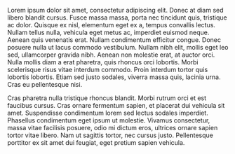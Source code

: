 Lorem ipsum dolor sit amet, consectetur adipiscing elit. Donec at diam sed libero blandit cursus. Fusce massa massa, porta nec tincidunt quis, tristique ac dolor. Quisque ex nisl, elementum eget ex a, tempus convallis lectus. Nullam tellus nulla, vehicula eget metus ac, imperdiet euismod neque. Aenean quis venenatis erat. Nullam condimentum efficitur congue. Donec posuere nulla ut lacus commodo vestibulum. Nullam nibh elit, mollis eget leo sed, ullamcorper gravida nibh. Aenean non molestie erat, at auctor orci. Nulla mollis diam a erat pharetra, quis rhoncus orci lobortis. Morbi scelerisque risus vitae interdum commodo. Proin interdum tortor quis lobortis lobortis. Etiam sed justo sodales, viverra massa quis, lacinia urna. Cras eu pellentesque nisi.

Cras pharetra nulla tristique rhoncus blandit. Morbi rutrum orci et est faucibus cursus. Cras ornare fermentum sapien, et placerat dui vehicula sit amet. Suspendisse condimentum lorem sed lectus sodales imperdiet. Phasellus condimentum eget ipsum ut molestie. Vivamus consectetur, massa vitae facilisis posuere, odio mi dictum eros, ultrices ornare sapien tortor vitae libero. Nam ut sagittis tortor, nec cursus justo. Pellentesque porttitor ex sit amet dui feugiat, eget pretium sapien vehicula.
